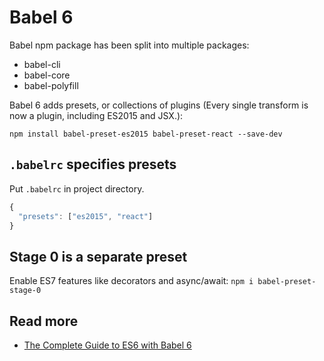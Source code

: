 # Babel 6
Babel npm package has been split into multiple packages:
- babel-cli
- babel-core
- babel-polyfill

Babel 6 adds presets, or collections of plugins (Every single transform is now a plugin, including ES2015 and JSX.):

`npm install babel-preset-es2015 babel-preset-react --save-dev`

## `.babelrc` specifies presets
Put `.babelrc` in project directory.
```js
{
  "presets": ["es2015", "react"]
}
```

## Stage 0 is a separate preset
Enable ES7 features like decorators and async/await: `npm i babel-preset-stage-0`

## Read more
- [The Complete Guide to ES6 with Babel 6](http://jamesknelson.com/the-complete-guide-to-es6-with-babel-6/)
